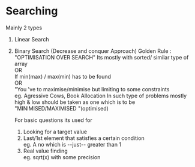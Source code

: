 # Searching

   Mainly 2 types
1. Linear Search

2. Binary Search  (Decrease and conquer Approach)
   Golden Rule : "OPTIMISATION OVER SEARCH"
   Its mostly with sorted/ similar type of array </br>
                OR    </br>
   If min(max) / max(min) has to be found </br>
                OR    </br>
   "You 've to maximise/minimise but limiting to some constraints </br>
   eg. Agressive Cows, Book Allocation
        In such type of problems mostly high & low should be taken as one which is to be
        "MINIMISED/MAXIMISED "(optimised)

   For basic questions its used for
   1. Looking for a target value
   2. Last/1st element that satisfies a certain condition </br>
      eg. A no which is --just-- greater than 1
   3. Real value finding </br>
      eg. sqrt(x) with some precision


